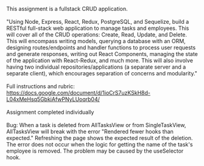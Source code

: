 This assignment is a fullstack CRUD application.<br/>
<br/>
"Using Node, Express, React, Redux, PostgreSQL, and Sequelize, build a RESTful full-stack web application to manage tasks and employees. This will cover all of the CRUD operations: Create, Read, Update, and Delete. This will encompass writing models, querying a database with an ORM, designing routes/endpoints and handler functions to process user requests and generate responses, writing out React Components, managing the state of the application with React-Redux, and much more. This will also involve having two individual repositories/applications (a separate server and a separate client), which encourages separation of concerns and modularity."<br/>
<br/>
Full instructions and rubric: https://docs.google.com/document/d/1ioCrS7uzKSkH8d-L04xMeHsq5GbkiAfwPNyLUoqrb04/<br/>
<br/>
Assignment completed individually<br/>
<br/>
Bug: When a task is deleted from AllTasksView or from SingleTaskView, AllTasksView will break with the error "Rendered fewer hooks than expected." Refreshing the page shows the expected result of the deletion. The error does not occur when the logic for getting the name of the task's employee is removed. The problem may be caused by the useSelector hook.
